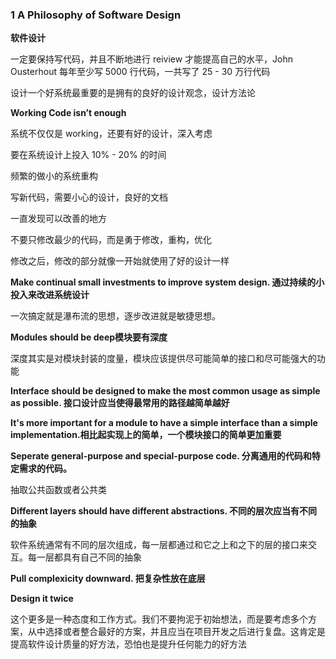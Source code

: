 
### 1  A Philosophy of Software Design

**软件设计**

一定要保持写代码，并且不断地进行 reiview 才能提高自己的水平，John Ousterhout 每年至少写 5000 行代码，一共写了 25 - 30 万行代码

设计一个好系统最重要的是拥有的良好的设计观念，设计方法论

**Working Code isn’t enough**

系统不仅仅是 working，还要有好的设计，深入考虑

要在系统设计上投入 10% - 20% 的时间

频繁的做小的系统重构

写新代码，需要小心的设计，良好的文档

一直发现可以改善的地方

不要只修改最少的代码，而是勇于修改，重构，优化

修改之后，修改的部分就像一开始就使用了好的设计一样

**Make continual small investments to improve system design. 通过持续的小投入来改进系统设计**

一次搞定就是瀑布流的思想，逐步改进就是敏捷思想。

**Modules should be deep模块要有深度**

深度其实是对模块封装的度量，模块应该提供尽可能简单的接口和尽可能强大的功能

**Interface should be designed to make the most common usage as simple as possible. 接口设计应当使得最常用的路径越简单越好**

**It's more important for a module to have a simple interface than a simple implementation.相比起实现上的简单，一个模块接口的简单更加重要**

**Seperate general-purpose and special-purpose code. 分离通用的代码和特定需求的代码。**

抽取公共函数或者公共类

**Different layers should have different abstractions. 不同的层次应当有不同的抽象**

软件系统通常有不同的层次组成，每一层都通过和它之上和之下的层的接口来交互。每一层都具有自己不同的抽象

**Pull complexicity downward. 把复杂性放在底层**

**Design it twice**

这个更多是一种态度和工作方式。我们不要拘泥于初始想法，而是要考虑多个方案，从中选择或者整合最好的方案，并且应当在项目开发之后进行复盘。这肯定是提高软件设计质量的好方法，恐怕也是提升任何能力的好方法
